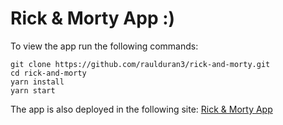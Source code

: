 # Rick & Morty App :)
To view the app run the following commands:
```
git clone https://github.com/raulduran3/rick-and-morty.git
cd rick-and-morty
yarn install
yarn start
```

The app is also deployed in the following site:
[Rick & Morty App](https://rick-and-morty-app-raul.netlify.app)